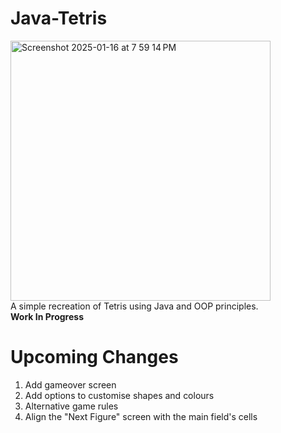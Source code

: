 # Java-Tetris
<img width="416" alt="Screenshot 2025-01-16 at 7 59 14 PM" src="https://github.com/user-attachments/assets/fc08bc7d-3800-4abf-9ae3-2eb4bc251587" /><br>
A simple recreation of Tetris using Java and OOP principles.<br>**Work In Progress**

# Upcoming Changes
1. Add gameover screen
2. Add options to customise shapes and colours
3. Alternative game rules
4. Align the "Next Figure" screen with the main field's cells




